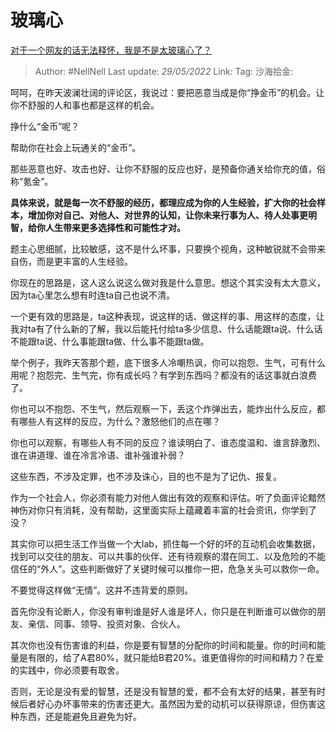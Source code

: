 # 玻璃心
[对于一个网友的话无法释怀，我是不是太玻璃心了？](https://www.zhihu.com/question/306563002/answer/2503337621)

> Author: #NellNell
> Last update: *29/05/2022*
> Link:
> Tag:
> 沙海拾金:

呵呵，在昨天波澜壮阔的评论区，我说过：要把恶意当成是你“挣金币”的机会。让你不舒服的人和事也都是这样的机会。

挣什么“金币”呢？

帮助你在社会上玩通关的“金币”。

那些恶意也好、攻击也好、让你不舒服的反应也好，是预备你通关给你充的值，俗称“氪金”。

**具体来说，就是每一次不舒服的经历，都理应成为你的人生经验，扩大你的社会样本，增加你对自己、对他人、对世界的认知，让你未来行事为人、待人处事更明智，给你人生带来更多选择性和可能性才对。**

题主心思细腻，比较敏感，这不是什么坏事，只要换个视角，这种敏锐就不会带来自伤，而是更丰富的人生经验。

你现在的思路是，这人这么说这么做对我是什么意思。想这个其实没有太大意义，因为ta心里怎么想有时连ta自己也说不清。

一个更有效的思路是，ta这种表现，说这样的话、做这样的事、用这样的态度，让我对ta有了什么新的了解，我以后能托付给ta多少信息、什么话能跟ta说、什么话不能跟ta说、什么事能跟ta做、什么事不能跟ta做。

举个例子，我昨天答那个题，底下很多人冷嘲热讽，你可以抱怨、生气，可有什么用呢？抱怨完、生气完，你有成长吗？有学到东西吗？都没有的话这事就白浪费了。

你也可以不抱怨、不生气，然后观察一下，丢这个炸弹出去，能炸出什么反应，都有哪些人有这样的反应，为什么？激怒他们的点在哪？

你也可以观察，有哪些人有不同的反应？谁读明白了、谁态度温和、谁言辞激烈、谁在讲道理、谁在冷言冷语、谁补强谁补弱？

这些东西，不涉及定罪，也不涉及诛心，目的也不是为了记仇、报复。

作为一个社会人，你必须有能力对他人做出有效的观察和评估。听了负面评论黯然神伤对你只有消耗，没有帮助，这里面实际上蕴藏着丰富的社会资讯，你学到了没？

其实你可以把生活工作当做一个大lab，抓住每一个好的坏的互动机会收集数据，找到可以交往的朋友、可以共事的伙伴、还有待观察的潜在同工、以及危险的不能信任的“外人”。这些判断做好了关键时候可以推你一把，危急关头可以救你一命。

不要觉得这样做“无情”。这并不违背爱的原则。

首先你没有论断人，你没有审判谁是好人谁是坏人，你只是在判断谁可以做你的朋友、亲信、同事、领导、投资对象、合伙人。

其次你也没有伤害谁的利益，你是要有智慧的分配你的时间和能量。你的时间和能量是有限的，给了A君80%，就只能给B君20%。谁更值得你的时间和精力？在爱的实践中，你必须要有取舍。

否则，无论是没有爱的智慧，还是没有智慧的爱，都不会有太好的结果，甚至有时候后者好心办坏事带来的伤害还更大。虽然因为爱的动机可以获得原谅，但伤害这种东西，还是能避免且避免为好。
